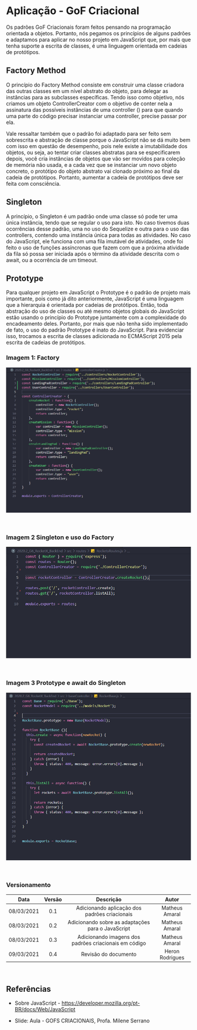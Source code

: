 # Aplicação - GoF Criacional
 
Os padrões GoF Criacionais foram feitos pensando na programação orientada a objetos. Portanto, nós pegamos os princípios de alguns padrões e adaptamos para aplicar no nosso projeto em JavaScript que, por mais que tenha suporte a escrita de classes, é uma linguagem orientada em cadeias de protótipos.
 
## Factory Method
O princípio do Factory Method consiste em construir uma classe criadora das outras classes em um nível abstrato do objeto, para delegar as instâncias para as subclasses específicas. Tendo isso como objetivo, nós criamos um objeto ControllerCreator com o objetivo de conter nela a assinatura das possíveis instâncias de uma controller () para que quando uma parte do código precisar instanciar uma controller, precise passar por ela. 
 
Vale ressaltar também que o padrão foi adaptado para ser feito sem sobrescrita e abstração de classe porque o JavaScript não se dá muito bem com isso em questão de desempenho, pois nele existe a imutabilidade dos objetos, ou seja, ao tentar criar classes abstratas para se especificarem depois, você cria instâncias de objetos que vão ser movidos para coleção de memória não usada, e a cada vez que se instanciar um novo objeto concreto, o protótipo do objeto abstrato vai clonado próximo ao final da cadeia de protótipos. Portanto, aumentar a cadeia de protótipos deve ser feita com consciência.
    
 
## Singleton
A princípio, o Singleton é um padrão onde uma classe só pode ter uma única instância, tendo que se regular o uso para isto. No caso tivemos duas ocorrências desse padrão, uma no uso do Sequelize e outra para o uso das controllers, contendo uma instância única para todas as atividades. No caso do JavaScript, ele funciona com uma fila imutável de atividades, onde foi feito o uso de funções assíncronas que fazem com que a próxima atividade da fila só possa ser iniciada após o término da atividade descrita com o await, ou a ocorrência de um timeout.
 
## Prototype
Para qualquer projeto em JavaScript o Prototype é o padrão de projeto mais importante, pois como já dito anteriormente, JavaScript é uma linguagem que a hierarquia é orientada por cadeias de protótipos. Então, toda abstração do uso de classes ou até mesmo objetos globais do JavaScript estão usando o princípio do Prototype juntamente com a complexidade do encadeamento deles. Portanto, por mais que não tenha sido implementado de fato, o uso do padrão Prototype é inato do JavaScript. Para evidenciar isso, trocamos a escrita de classes adicionada no ECMAScript 2015 pela escrita de cadeias de protótipos. 
 
### Imagem 1: Factory
![Factory Method](/docs/assets/img/aplicacao-gof/factory.png)

<br>


### Imagem 2 Singleton e uso do Factory
![Singleton](/docs/assets/img/aplicacao-gof/singleton.png)
 
<br>


### Imagem 3 Prototype e await do Singleton
![Prototype](/docs/assets/img/aplicacao-gof/prototype.png)
 
 
<br>
 
### Versionamento
 
| Data | Versão | Descrição | Autor |
|:----:|:-----: |:---------:|:-----:|
| 08/03/2021 | 0.1 | Adicionando aplicação dos padrões criacionais  | Matheus Amaral  
| 08/03/2021 | 0.2 | Adicionando sobre as adaptações para o JavaScript  | Matheus Amaral 
| 08/03/2021 | 0.3 | Adicionando imagens dos padrões criacionais em código | Matheus Amaral
| 09/03/2021 | 0.4 | Revisão do documento | Heron Rodrigues
 
</br>
 
## Referências
 
* Sobre JavaScript - https://developer.mozilla.org/pt-BR/docs/Web/JavaScript

* Slide: Aula - GOFS CRIACIONAIS, Profa. Milene Serrano
